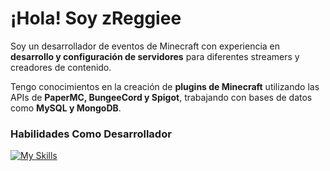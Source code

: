 # **¡Hola! Soy zReggiee**

Soy un desarrollador de eventos de Minecraft con experiencia en **desarrollo y configuración de servidores** para diferentes streamers y creadores de contenido.

Tengo conocimientos en la creación de **plugins de Minecraft** utilizando las APIs de **PaperMC, BungeeCord y Spigot**, trabajando con bases de datos como **MySQL y MongoDB**.

### **Habilidades Como Desarrollador**

[![My Skills](https://skillicons.dev/icons?i=java,maven,gradle,idea,visualstudio,react,tauri,nodejs,mysql,c,cs,cpp,html,css,js&perline=10)](https://skillicons.dev)
